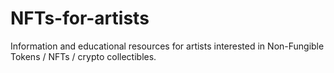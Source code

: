 # NFTs-for-artists
Information and educational resources for artists interested in Non-Fungible Tokens / NFTs / crypto collectibles.
